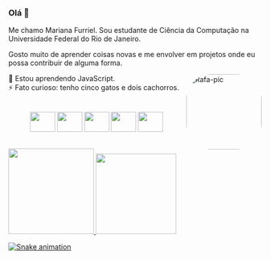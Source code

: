 ### Olá 👋
Me chamo Mariana Furriel.
Sou estudante de Ciência da Computação na Universidade Federal do Rio de Janeiro.

Gosto muito de aprender coisas novas e me envolver em projetos onde eu possa contribuir de alguma forma.
<div style="display:inline_block" align="">
  <img align="right" alt="Rafa-pic" height="150" style="border-radius:50px;" src="http://38.media.tumblr.com/e548fd0ecb77e2a9c2712314fe7b902e/tumblr_ns1pf60Rmb1qk24apo1_1280.gif">
 <!-- 🔭 Atualmente trabalhando num pequeno projeto do jogo MasterMind em C. <br> -->
  🌱 Estou aprendendo JavaScript.<br>
  ⚡ Fato curioso: tenho cinco gatos e dois cachorros.
   <!-- - 🤔 Procurando projetos em equipe.-->
</div>

<div style="display:inline_block" align="center"><br><br>
  <img height="40" width="50" src="https://cdn.jsdelivr.net/gh/devicons/devicon/icons/c/c-original.svg"/>
  <img height="40" width="50"  src="https://cdn.jsdelivr.net/gh/devicons/devicon/icons/css3/css3-original.svg" />
  <img height="40" width="50"  src="https://cdn.jsdelivr.net/gh/devicons/devicon/icons/html5/html5-original.svg" />
  <img height="40" width="50"  src="https://cdn.jsdelivr.net/gh/devicons/devicon/icons/mysql/mysql-original-wordmark.svg" />
  <img height="40" width="50"  src="https://cdn.jsdelivr.net/gh/devicons/devicon/icons/php/php-original.svg" />
</div>

##

<!--<div>
  <a href="https://github.com/MarianaFurriel">
  <img height="180em" src="https://github-readme-stats.vercel.app/api?username=MarianaFurriel&show_icons=true&layout=compact&theme=radical&include_all_commits=true&count_private=true&hide_border=true&card_width=230"/>
   <a href="https://github.com/MarianaFurriel">
  <img height="180em" src="https://github-readme-stats.vercel.app/api/top-langs/?username=MarianaFurriel&langs_count=7&layout=compact&theme=radical&hide_border=true&card_width=230"/>
 </div>
  -->
  <div>
  <a href="https://github.com/MarianaFurriel">
  <img height="170em" src="https://github-readme-stats.vercel.app/api?username=MarianaFurriel&show_icons=true&theme=shades-of-purple&include_all_commits=true&count_private=true"/>
  <img height="160em" src="https://github-readme-stats.vercel.app/api/top-langs/?username=MarianaFurriel&layout=compact&langs_count=5&theme=shades-of-purple"/>
    </div>
  
  ![Snake animation](https://github.com/MarianaFurriel/MarianaFurriel/blob/output/github-contribution-grid-snake.svg)
